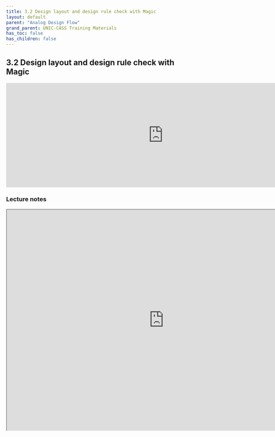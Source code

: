```yaml
---
title: 3.2 Design layout and design rule check with Magic
layout: default
parent: "Analog Design Flow"
grand_parent: UNIC-CASS Training Materials
has_toc: false
has_children: false
---
```


## 3.2 Design layout and design rule check with Magic
<div style="width: 854px;padding:56.25% 0 0 0;position:relative;"><iframe src="https://player.vimeo.com/video/857488925?h=1bbae6f995&amp;badge=0&amp;autopause=0&amp;player_id=0&amp;app_id=58479" frameborder="0" allow="autoplay; fullscreen; picture-in-picture" style="position:absolute;top:0;left:0;width:100%;height:100%;" title="3.2-Creating a Hierarchical Layout in Magic Using the Sky130 PDK-(1080p)"></iframe></div><script src="https://player.vimeo.com/api/player.js"></script>

### Lecture notes
<iframe src="https://docs.google.com/document/d/e/2PACX-1vQyaAR7ulvcvuFVwqo_H-B3sIWxMT6CJ_oDpUjsowWgPTXi1Oa0CqkIB5aups4KV9Y5-MnLJXQI-QQw/pub?embedded=true" width="854" height="600"></iframe>